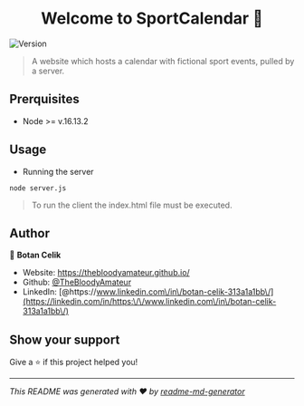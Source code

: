 <h1 align="center">Welcome to SportCalendar 👋</h1>
<p>
  <img alt="Version" src="https://img.shields.io/badge/version-1.0-blue.svg?cacheSeconds=2592000" />
</p>

> A website which hosts a calendar with fictional sport events, pulled by a server.

## Prerquisites

* Node >= v.16.13.2

## Usage

* Running the server

```
node server.js
```
> To run the client the index.html file must be executed. 

## Author

👤 **Botan Celik**

* Website: https://thebloodyamateur.github.io/
* Github: [@TheBloodyAmateur](https://github.com/TheBloodyAmateur)
* LinkedIn: [@https:\/\/www.linkedin.com\/in\/botan-celik-313a1a1bb\/](https://linkedin.com/in/https:\/\/www.linkedin.com\/in\/botan-celik-313a1a1bb\/)

## Show your support

Give a ⭐️ if this project helped you!

***
_This README was generated with ❤️ by [readme-md-generator](https://github.com/kefranabg/readme-md-generator)_
